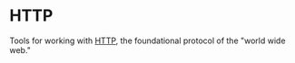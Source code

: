 # HTTP
Tools for working with [HTTP](https://www.w3.org/Protocols/), the foundational protocol of the "world wide web."
